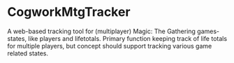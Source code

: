 # CogworkMtgTracker
A web-based tracking tool for (multiplayer) Magic: The Gathering games-states, like players and lifetotals. Primary function keeping track of life totals for multiple players, but concept should support tracking various game related states. 
